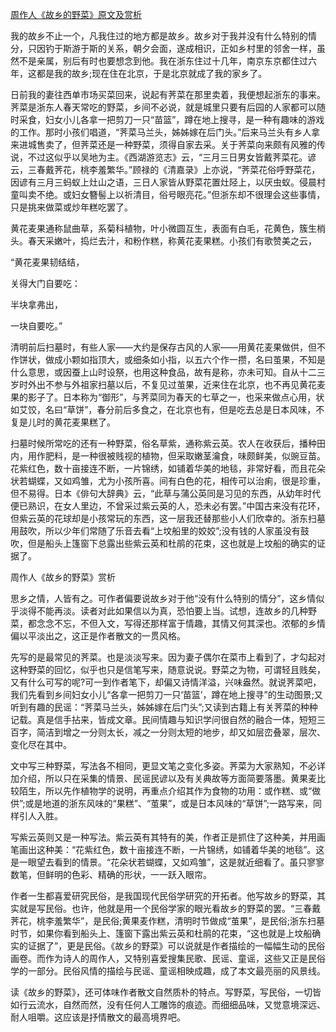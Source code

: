 [周作人《故乡的野菜》原文及赏析](https://www.vrrw.net/wx/9076.html)

我的故乡不止一个，凡我住过的地方都是故乡。故乡对于我并没有什么特别的情分，只因钓于斯游于斯的关系，朝夕会面，遂成相识，正如乡村里的邻舍一样，虽然不是亲属，别后有时也要想念到他。我在浙东住过十几年，南京东京都住过六年，这都是我的故乡;现在住在北京，于是北京就成了我的家乡了。

日前我的妻往西单市场买菜回来，说起有荠菜在那里卖着，我便想起浙东的事来。荠菜是浙东人春天常吃的野菜，乡间不必说，就是城里只要有后园的人家都可以随时采食，妇女小儿各拿一把剪刀一只“苗篮”，蹲在地上搜寻，是一种有趣味的游戏的工作。那时小孩们唱道，“荠菜马兰头，姊姊嫁在后门头。”后来马兰头有乡人拿来进城售卖了，但荠菜还是一种野菜，须得自家去采。关于荠菜向来颇有风雅的传说，不过这似乎以吴地为主。《西湖游览志》云，“三月三日男女皆戴荠菜花。谚云，三春戴荠花，桃李羞繁华。”顾禄的《清嘉录》上亦说，“荠菜花俗呼野菜花，因谚有三月三蚂蚁上灶山之语，三日人家皆从野菜花置灶陉上，以厌虫蚁。侵晨村童叫卖不绝。或妇女簪髻上以祈清目，俗号眼亮花。”但浙东却不很理会这些事情，只是挑来做菜或炒年糕吃罢了。



黄花麦果通称鼠曲草，系菊科植物，叶小微圆互生，表面有白毛，花黄色，簇生梢头。春天采嫩叶，捣烂去汁，和粉作糕，称黄花麦果糕。小孩们有歌赞美之云，

“黄花麦果韧结结，

关得大门自要吃：

半块拿弗出，

一块自要吃。”

清明前后扫墓时，有些人家——大约是保存古风的人家——用黄花麦果做供，但不作饼状，做成小颗如指顶大，或细条如小指，以五六个作一攒，名曰茧果，不知是什么意思，或因蚕上山时设祭，也用这种食品，故有是称，亦未可知。自从十二三岁时外出不参与外祖家扫墓以后，不复见过茧果，近来住在北京，也不再见黄花麦果的影子了。日本称为“御形”，与荠菜同为春天的七草之一，也采来做点心用，状如艾饺，名曰“草饼”，春分前后多食之，在北京也有，但是吃去总是日本风味，不复是儿时的黄花麦果糕了。

扫墓时候所常吃的还有一种野菜，俗名草紫，通称紫云英。农人在收获后，播种田内，用作肥料，是一种很被贱视的植物，但采取嫩茎瀹食，味颇鲜美，似豌豆苗。花紫红色，数十亩接连不断，一片锦绣，如铺着华美的地毯，非常好看，而且花朵状若蝴蝶，又如鸡雏，尤为小孩所喜。间有白色的花，相传可以治痢，很是珍重，但不易得。日本《俳句大辞典》云，“此草与蒲公英同是习见的东西，从幼年时代便已熟识，在女人里边，不曾采过紫云英的人，恐未必有罢。”中国古来没有花环，但紫云英的花球却是小孩常玩的东西，这一层我还替那些小人们欣幸的。浙东扫墓用鼓吹，所以少年们常随了乐音去看“上坟船里的姣姣”;没有钱的人家虽没有鼓吹，但是船头上篷窗下总露出些紫云英和杜鹃的花束，这也就是上坟船的确实的证据了。

周作人《故乡的野菜》赏析

思乡之情，人皆有之。可作者偏要说故乡对于他“没有什么特别的情分”，这乡情似乎淡得不能再淡。读者对此如果信以为真，恐怕要上当。试想，连故乡的几种野菜，都念念不忘，不但入文，写得还那样富于情趣，其情又何其深也。浓郁的乡情偏以平淡出之，这正是作者散文的一贯风格。

先写的是最常见的荠菜。也是淡淡写来。因为妻子偶尔在菜市上看到了，才勾起对这种野菜的回忆，似乎也只是信笔写来，随意说说。野菜之为物，可谓轻且贱矣，又有什么可写的呢?可一到作者笔下，却偏又诗情洋溢，兴味盎然。就说荠菜吧，我们先看到乡间妇女小儿“各拿一把剪刀一只‘苗篮’，蹲在地上搜寻”的生动图景;又听到有趣的民谣：“荠菜马兰头，姊姊嫁在后门头”;又读到古籍上有关荠菜的种种记载。真是信手拈来，皆成文章。民间情趣与知识学问很自然的融合一体，短短三百字，简洁到增之一分则太长，减之一分则太短的地步，却又如层峦叠翠，层次、变化尽在其中。

文中写三种野菜，写法各不相同，更显文笔之变化多姿。荠菜为大家熟知，不必详加介绍，所以只在采集的情景、民谣民谚以及有关典故等方面简要落墨。黄果麦比较陌生，所以先作植物学的说明，再重点介绍其作为食物的功用：或作糕、或“做供”;或是地道的浙东风味的“果糕”、“茧果”，或是日本风味的“草饼”;一路写来，同样引人入胜。

写紫云英则又是一种写法。紫云英有其特有的美，作者正是抓住了这种美，并用画笔画出这种美：“花紫红色，数十亩接连不断，一片锦绣，如铺着华美的地毯”。这是一眼望去看到的情景。“花朵状若蝴蝶，又如鸡雏”，这是就近细看了。虽只寥寥数笔，但鲜明的色彩、精确的形状，一一跃入眼帘。

作者一生都喜爱研究民俗，是我国现代民俗学研究的开拓者。他写故乡的野菜，其实就是写民俗。也许，他就是用一个民俗学家的眼光看故乡的野菜的罢。“三春戴荠花，桃李羞繁华”，是民俗;黄果麦作糕，清明时节做成“茧果”，是民俗;浙东扫墓时节，如果你看到船头上、篷窗下露出紫云英和杜鹃的花束，“这也就是上坟船确实的证据了”，更是民俗。《故乡的野菜》可以说就是作者描绘的一幅幅生动的民俗画卷。而作为诗人的周作人，又特别喜爱搜集民歌、民谣、童谣，这些又正是民俗学的一部分。民俗风情的描绘与民谣、童谣相映成趣，成了本文最亮丽的风景线。

读《故乡的野菜》，还可体味作者散文自然质朴的特点。写野菜，写民俗，一切皆如行云流水，自然而然，没有任何人工雕饰的痕迹。而细细品味，又觉意境深远、耐人咀嚼。这应该是抒情散文的最高境界吧。

